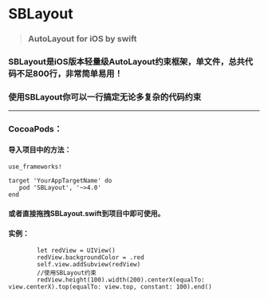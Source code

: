 # SBLayout
> ### AutoLayout for iOS by swift
### SBLayout是iOS版本轻量级AutoLayout约束框架，单文件，总共代码不足800行，非常简单易用！

### 使用SBLayout你可以一行搞定无论多复杂的代码约束
***
### CocoaPods： 
#### 导入项目中的方法：
 ```
use_frameworks!

target 'YourAppTargetName' do
    pod 'SBLayout', '~>4.0'
end
```
#### 或者直接拖拽SBLayout.swift到项目中即可使用。

#### 实例：
```
        let redView = UIView()
        redView.backgroundColor = .red  
        self.view.addSubview(redView)
        //使用SBLayout约束
        redView.height(100).width(200).centerX(equalTo: view.centerX).top(equalTo: view.top, constant: 100).end()

```

